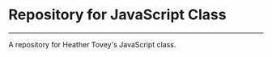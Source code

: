 <H1> Repository for JavaScript Class </h1>
<hr>

<p> A repository for Heather Tovey's JavaScript class.
